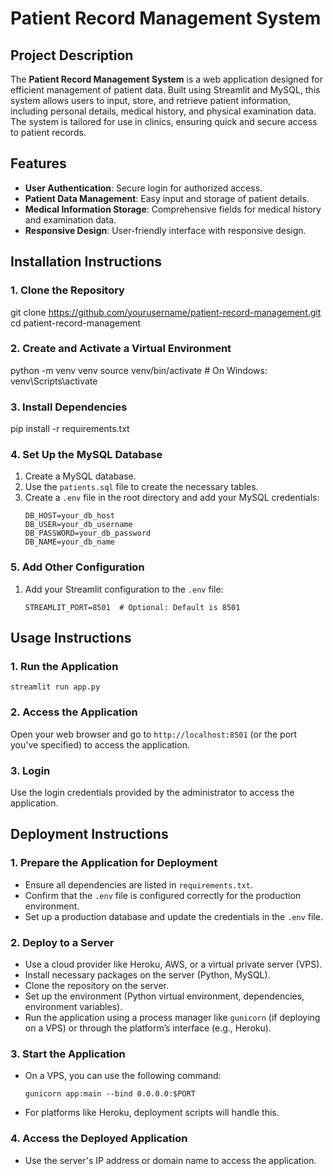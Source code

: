 # Patient Record Management System

## Project Description

The **Patient Record Management System** is a web application designed for efficient management of patient data. Built using Streamlit and MySQL, this system allows users to input, store, and retrieve patient information, including personal details, medical history, and physical examination data. The system is tailored for use in clinics, ensuring quick and secure access to patient records.

## Features

- **User Authentication**: Secure login for authorized access.
- **Patient Data Management**: Easy input and storage of patient details.
- **Medical Information Storage**: Comprehensive fields for medical history and examination data.
- **Responsive Design**: User-friendly interface with responsive design.

## Installation Instructions

### 1. Clone the Repository

git clone https://github.com/yourusername/patient-record-management.git
cd patient-record-management

### 2. Create and Activate a Virtual Environment

python -m venv venv
source venv/bin/activate  # On Windows: venv\Scripts\activate


### 3. Install Dependencies

pip install -r requirements.txt

### 4. Set Up the MySQL Database
1. Create a MySQL database.
2. Use the `patients.sql` file to create the necessary tables.
3. Create a `.env` file in the root directory and add your MySQL credentials:
    ```
    DB_HOST=your_db_host
    DB_USER=your_db_username
    DB_PASSWORD=your_db_password
    DB_NAME=your_db_name
    ```

### 5. Add Other Configuration
1. Add your Streamlit configuration to the `.env` file:
    ```
    STREAMLIT_PORT=8501  # Optional: Default is 8501
    ```

## Usage Instructions

### 1. Run the Application
```
streamlit run app.py
```

### 2. Access the Application
Open your web browser and go to `http://localhost:8501` (or the port you've specified) to access the application.

### 3. Login
Use the login credentials provided by the administrator to access the application.

## Deployment Instructions

### 1. Prepare the Application for Deployment
- Ensure all dependencies are listed in `requirements.txt`.
- Confirm that the `.env` file is configured correctly for the production environment.
- Set up a production database and update the credentials in the `.env` file.

### 2. Deploy to a Server
- Use a cloud provider like Heroku, AWS, or a virtual private server (VPS).
- Install necessary packages on the server (Python, MySQL).
- Clone the repository on the server.
- Set up the environment (Python virtual environment, dependencies, environment variables).
- Run the application using a process manager like `gunicorn` (if deploying on a VPS) or through the platform’s interface (e.g., Heroku).

### 3. Start the Application
- On a VPS, you can use the following command:
    ```
    gunicorn app:main --bind 0.0.0.0:$PORT
    ```
- For platforms like Heroku, deployment scripts will handle this.

### 4. Access the Deployed Application
- Use the server's IP address or domain name to access the application.